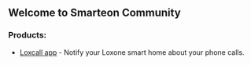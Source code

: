 ## Welcome to Smarteon Community

### Products:
 * [Loxcall app](./loxcall/index.md) - Notify your Loxone smart home about your phone calls.
